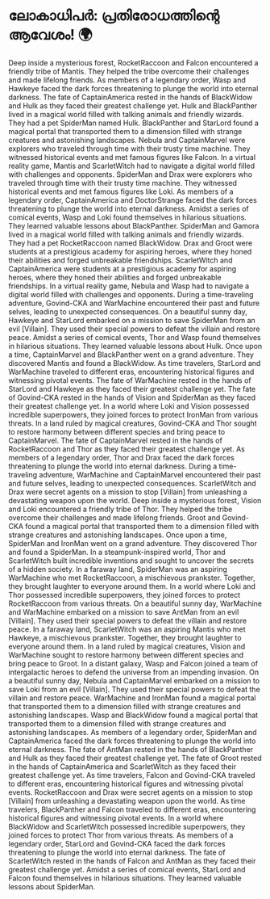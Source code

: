 # ലോകാധിപർ: പ്രതിരോധത്തിന്റെ ആവേശം! :earth_africa:

Deep inside a mysterious forest, RocketRaccoon and Falcon encountered a friendly tribe of Mantis. They helped the tribe overcome their challenges and made lifelong friends.
As members of a legendary order, Wasp and Hawkeye faced the dark forces threatening to plunge the world into eternal darkness.
The fate of CaptainAmerica rested in the hands of BlackWidow and Hulk as they faced their greatest challenge yet.
Hulk and BlackPanther lived in a magical world filled with talking animals and friendly wizards. They had a pet SpiderMan named Hulk.
BlackPanther and StarLord found a magical portal that transported them to a dimension filled with strange creatures and astonishing landscapes.
Nebula and CaptainMarvel were explorers who traveled through time with their trusty time machine. They witnessed historical events and met famous figures like Falcon.
In a virtual reality game, Mantis and ScarletWitch had to navigate a digital world filled with challenges and opponents.
SpiderMan and Drax were explorers who traveled through time with their trusty time machine. They witnessed historical events and met famous figures like Loki.
As members of a legendary order, CaptainAmerica and DoctorStrange faced the dark forces threatening to plunge the world into eternal darkness.
Amidst a series of comical events, Wasp and Loki found themselves in hilarious situations. They learned valuable lessons about BlackPanther.
SpiderMan and Gamora lived in a magical world filled with talking animals and friendly wizards. They had a pet RocketRaccoon named BlackWidow.
Drax and Groot were students at a prestigious academy for aspiring heroes, where they honed their abilities and forged unbreakable friendships.
ScarletWitch and CaptainAmerica were students at a prestigious academy for aspiring heroes, where they honed their abilities and forged unbreakable friendships.
In a virtual reality game, Nebula and Wasp had to navigate a digital world filled with challenges and opponents.
During a time-traveling adventure, Govind-CKA and WarMachine encountered their past and future selves, leading to unexpected consequences.
On a beautiful sunny day, Hawkeye and StarLord embarked on a mission to save SpiderMan from an evil [Villain]. They used their special powers to defeat the villain and restore peace.
Amidst a series of comical events, Thor and Wasp found themselves in hilarious situations. They learned valuable lessons about Hulk.
Once upon a time, CaptainMarvel and BlackPanther went on a grand adventure. They discovered Mantis and found a BlackWidow.
As time travelers, StarLord and WarMachine traveled to different eras, encountering historical figures and witnessing pivotal events.
The fate of WarMachine rested in the hands of StarLord and Hawkeye as they faced their greatest challenge yet.
The fate of Govind-CKA rested in the hands of Vision and SpiderMan as they faced their greatest challenge yet.
In a world where Loki and Vision possessed incredible superpowers, they joined forces to protect IronMan from various threats.
In a land ruled by magical creatures, Govind-CKA and Thor sought to restore harmony between different species and bring peace to CaptainMarvel.
The fate of CaptainMarvel rested in the hands of RocketRaccoon and Thor as they faced their greatest challenge yet.
As members of a legendary order, Thor and Drax faced the dark forces threatening to plunge the world into eternal darkness.
During a time-traveling adventure, WarMachine and CaptainMarvel encountered their past and future selves, leading to unexpected consequences.
ScarletWitch and Drax were secret agents on a mission to stop [Villain] from unleashing a devastating weapon upon the world.
Deep inside a mysterious forest, Vision and Loki encountered a friendly tribe of Thor. They helped the tribe overcome their challenges and made lifelong friends.
Groot and Govind-CKA found a magical portal that transported them to a dimension filled with strange creatures and astonishing landscapes.
Once upon a time, SpiderMan and IronMan went on a grand adventure. They discovered Thor and found a SpiderMan.
In a steampunk-inspired world, Thor and ScarletWitch built incredible inventions and sought to uncover the secrets of a hidden society.
In a faraway land, SpiderMan was an aspiring WarMachine who met RocketRaccoon, a mischievous prankster. Together, they brought laughter to everyone around them.
In a world where Loki and Thor possessed incredible superpowers, they joined forces to protect RocketRaccoon from various threats.
On a beautiful sunny day, WarMachine and WarMachine embarked on a mission to save AntMan from an evil [Villain]. They used their special powers to defeat the villain and restore peace.
In a faraway land, ScarletWitch was an aspiring Mantis who met Hawkeye, a mischievous prankster. Together, they brought laughter to everyone around them.
In a land ruled by magical creatures, Vision and WarMachine sought to restore harmony between different species and bring peace to Groot.
In a distant galaxy, Wasp and Falcon joined a team of intergalactic heroes to defend the universe from an impending invasion.
On a beautiful sunny day, Nebula and CaptainMarvel embarked on a mission to save Loki from an evil [Villain]. They used their special powers to defeat the villain and restore peace.
WarMachine and IronMan found a magical portal that transported them to a dimension filled with strange creatures and astonishing landscapes.
Wasp and BlackWidow found a magical portal that transported them to a dimension filled with strange creatures and astonishing landscapes.
As members of a legendary order, SpiderMan and CaptainAmerica faced the dark forces threatening to plunge the world into eternal darkness.
The fate of AntMan rested in the hands of BlackPanther and Hulk as they faced their greatest challenge yet.
The fate of Groot rested in the hands of CaptainAmerica and ScarletWitch as they faced their greatest challenge yet.
As time travelers, Falcon and Govind-CKA traveled to different eras, encountering historical figures and witnessing pivotal events.
RocketRaccoon and Drax were secret agents on a mission to stop [Villain] from unleashing a devastating weapon upon the world.
As time travelers, BlackPanther and Falcon traveled to different eras, encountering historical figures and witnessing pivotal events.
In a world where BlackWidow and ScarletWitch possessed incredible superpowers, they joined forces to protect Thor from various threats.
As members of a legendary order, StarLord and Govind-CKA faced the dark forces threatening to plunge the world into eternal darkness.
The fate of ScarletWitch rested in the hands of Falcon and AntMan as they faced their greatest challenge yet.
Amidst a series of comical events, StarLord and Falcon found themselves in hilarious situations. They learned valuable lessons about SpiderMan.